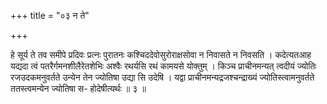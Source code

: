 +++
title = "०३ न ते"

+++

हे सूर्य ते तव समीपे प्रदिवः प्रत्नः पुरातनः कश्चिददेवोसुरोराक्षसोवा न निवासते न निवसति । कदेत्यतआह यद्यदा त्वं पतरैर्गमनशीलैरेतशेभिः अश्वैः रथर्यसि रथं कामयसे योक्तुम् । किञ्च प्राचीनमन्यत् त्वदीयं ज्योतिः रजउदकमनुवर्तते उन्येन तेन ज्योतिषा उद्या सि उदेषि । यद्वा प्राचीनमन्यद्रजश्चन्द्राख्यं ज्योतिस्त्वामनुवर्तते ततस्त्वमन्येन ज्योतिषा स- होदेषीत्यर्थः ॥ ३ ॥